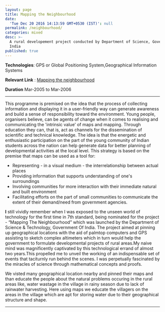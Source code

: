 ```yaml
---
layout: page
title: Mapping the Neighbourhood
date:
  'Tue Dec 20 2016 14:13:59 GMT+0530 (IST)': null
permalink: /neighbourhood/
categories: mixed
desc: >-
  A rural developement project conducted by Department of Science, Government of
  India
published: true
---
```


**Technologies**: GPS or Global Positioning System,Geographical Information Systems

**Relevant Link** : [Mapping the neighbourhood](http://www.comminit.com/ict-4-development/content/mapping-neighbourhood)

**Duration** Mar-2005 to Mar-2006

---

This programme is premised on the idea that the process of collecting information and displaying it in a user-friendly way can generate awareness and build a sense of responsibility toward the environment. Young people, organisers believe, can be agents of change when it comes to realising and communicating the 'intrinsic value' of maps and mapping. Through education they can, that is, act as channels for the dissemination of scientific and technical knowledge. The idea is that the energetic and enthusiastic participation on the part of the young community of Indian students across the nation can help generate data for better planning of developmental activities at the local level. This strategy is based on the premise that maps can be used as a tool for:

* Representing - in a visual medium - the interrelationship between actual places
* Providing information that supports understanding of one's surroundings
* Involving communities for more interaction with their immediate natural and built environment
* Facilitating efforts on the part of small communities to communicate the extent of their demand/need from government agencies.


**I** still vividly remember when I was exposed to the unseen world of technology for the first time in 7th standard, being nominated for the project - “Mapping The Neighbourhood” which was launched by the Department of Science & Technology, Government Of India. The project aimed at pinning up geographical locations with the aid of palmtop computers and GPS assisting to sketch complex altimeters which in turn would help the government to formulate developmental projects of rural areas.My naive mind was magnificently captivated by this technological errand of almost two years.This propelled me to unveil the working of an indispensable set of events that taciturnly run behind the scenes. I was perpetually fascinated by the miracles of science through mathematical concepts and proofs.

We visted many geographical location nearby and pinned their maps and than educate the people about the natural problems occuring in the rural areas like, water wastage in the village in rainy season due to lack of rainwater harvesting. Here using maps we educate the villagers on the areas in the village which are apt for storing water due to their geographical structure and shape.


---
